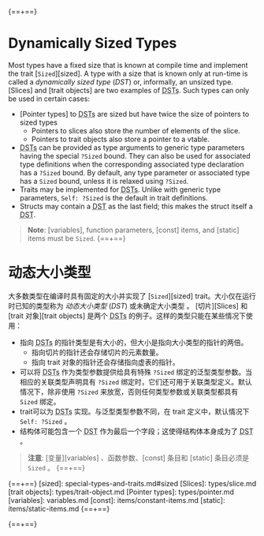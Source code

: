{==+==}
# Dynamically Sized Types

Most types have a fixed size that is known at compile time and implement the
trait [`Sized`][sized]. A type with a size that is known only at run-time is
called a _dynamically sized type_ (_DST_) or, informally, an unsized type.
[Slices] and [trait objects] are two examples of <abbr title="dynamically sized
types">DSTs</abbr>. Such types can only be used in certain cases:

* [Pointer types] to <abbr title="dynamically sized types">DSTs</abbr> are
  sized but have twice the size of pointers to sized types
    * Pointers to slices also store the number of elements of the slice.
    * Pointers to trait objects also store a pointer to a vtable.
* <abbr title="dynamically sized types">DSTs</abbr> can be provided as
  type arguments to generic type parameters having the special `?Sized` bound.
  They can also be used for associated type definitions when the corresponding associated type declaration has a `?Sized` bound.
  By default, any type parameter or associated type has a `Sized` bound, unless it is relaxed using `?Sized`.
* Traits may be implemented for <abbr title="dynamically sized
  types">DSTs</abbr>.
  Unlike with generic type parameters, `Self: ?Sized` is the default in trait definitions.
* Structs may contain a <abbr title="dynamically sized type">DST</abbr> as the
  last field; this makes the struct itself a
  <abbr title="dynamically sized type">DST</abbr>.

> **Note**: [variables], function parameters, [const] items, and [static] items must be
`Sized`.
{==+==}
# 动态大小类型

大多数类型在编译时具有固定的大小并实现了 [`Sized`][sized] trait。大小仅在运行时已知的类型称为 _动态大小类型_ (_DST_) 或未确定大小类型 。
[切片][Slices] 和 [trait 对象][trait objects] 是两个 <abbr title="动态大小类型">DSTs</abbr> 的例子。这样的类型只能在某些情况下使用：

* 指向 <abbr title="动态大小类型">DSTs</abbr> 的指针类型是有大小的，但大小是指向大小类型的指针的两倍。
    * 指向切片的指针还会存储切片的元素数量。
    * 指向 trait 对象的指针还会存储指向虚表的指针。
* 可以将 <abbr title="动态大小类型">DSTs</abbr> 作为类型参数提供给具有特殊 `?Sized` 绑定的泛型类型参数。当相应的关联类型声明具有 `?Sized` 绑定时，它们还可用于关联类型定义。默认情况下，除非使用 `?Sized` 来放宽，否则任何类型参数或关联类型都具有 `Sized` 绑定。
* trait可以为 <abbr title="动态大小类型">DSTs</abbr> 实现。与泛型类型参数不同，在 trait 定义中，默认情况下 `Self: ?Sized` 。
* 结构体可能包含一个 <abbr title="动态大小类型">DST</abbr> 作为最后一个字段；这使得结构体本身成为了 <abbr title="动态大小类型">DST</abbr> 。

> **注意**: [变量][variables] 、函数参数、[const] 条目和 [static] 条目必须是 `Sized` 。
{==+==}


{==+==}
[sized]: special-types-and-traits.md#sized
[Slices]: types/slice.md
[trait objects]: types/trait-object.md
[Pointer types]: types/pointer.md
[variables]: variables.md
[const]: items/constant-items.md
[static]: items/static-items.md
{==+==}

{==+==}